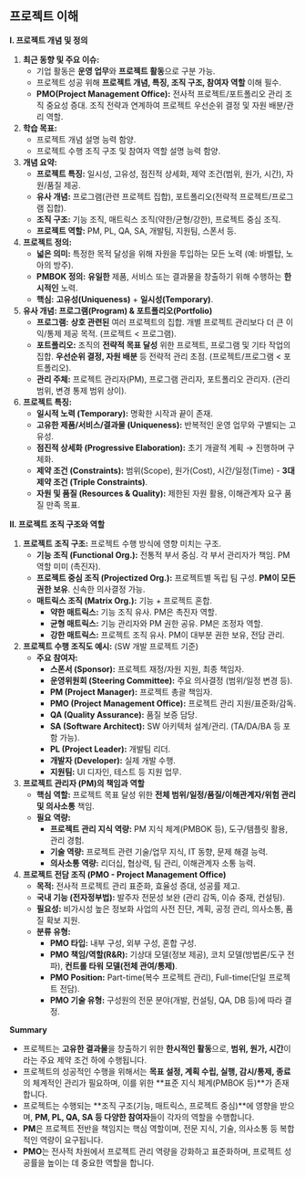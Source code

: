 ## 프로젝트 이해

**I. 프로젝트 개념 및 정의**

1. **최근 동향 및 주요 이슈:**
    - 기업 활동은 **운영 업무**와 **프로젝트 활동**으로 구분 가능.
    - 프로젝트 성공 위해 **프로젝트 개념, 특징, 조직 구조, 참여자 역할** 이해 필수.
    - **PMO(Project Management Office):** 전사적 프로젝트/포트폴리오 관리 조직 중요성 증대. 조직 전략과 연계하여 프로젝트 우선순위 결정 및 자원 배분/관리 역할.
2. **학습 목표:**
    - 프로젝트 개념 설명 능력 함양.
    - 프로젝트 수행 조직 구조 및 참여자 역할 설명 능력 함양.
3. **개념 요약:**
    - **프로젝트 특징:** 일시성, 고유성, 점진적 상세화, 제약 조건(범위, 원가, 시간), 자원/품질 제공.
    - **유사 개념:** 프로그램(관련 프로젝트 집합), 포트폴리오(전략적 프로젝트/프로그램 집합).
    - **조직 구조:** 기능 조직, 매트릭스 조직(약한/균형/강한), 프로젝트 중심 조직.
    - **프로젝트 역할:** PM, PL, QA, SA, 개발팀, 지원팀, 스폰서 등.
4. **프로젝트 정의:**
    - **넓은 의미:** 특정한 목적 달성을 위해 자원을 투입하는 모든 노력 (예: 바벨탑, 노아의 방주).
    - **PMBOK 정의:** **유일한** 제품, 서비스 또는 결과물을 창출하기 위해 수행하는 **한시적인** 노력.
    - **핵심:** **고유성(Uniqueness)** + **일시성(Temporary)**.
5. **유사 개념: 프로그램(Program) & 포트폴리오(Portfolio)**
    - **프로그램:** **상호 관련된** 여러 프로젝트의 집합. 개별 프로젝트 관리보다 더 큰 이익/통제 제공 목적. (프로젝트 < 프로그램).
    - **포트폴리오:** 조직의 **전략적 목표 달성** 위한 프로젝트, 프로그램 및 기타 작업의 집합. **우선순위 결정, 자원 배분** 등 전략적 관리 초점. (프로젝트/프로그램 < 포트폴리오).
    - **관리 주체:** 프로젝트 관리자(PM), 프로그램 관리자, 포트폴리오 관리자. (관리 범위, 변경 통제 범위 상이).
6. **프로젝트 특징:**
    - **일시적 노력 (Temporary):** 명확한 시작과 끝이 존재.
    - **고유한 제품/서비스/결과물 (Uniqueness):** 반복적인 운영 업무와 구별되는 고유성.
    - **점진적 상세화 (Progressive Elaboration):** 초기 개괄적 계획 → 진행하며 구체화.
    - **제약 조건 (Constraints):** 범위(Scope), 원가(Cost), 시간/일정(Time) - **3대 제약 조건 (Triple Constraints)**.
    - **자원 및 품질 (Resources & Quality):** 제한된 자원 활용, 이해관계자 요구 품질 만족 목표.

**II. 프로젝트 조직 구조와 역할**

1. **프로젝트 조직 구조:** 프로젝트 수행 방식에 영향 미치는 구조.
    - **기능 조직 (Functional Org.):** 전통적 부서 중심. 각 부서 관리자가 책임. PM 역할 미미 (촉진자).
    - **프로젝트 중심 조직 (Projectized Org.):** 프로젝트별 독립 팀 구성. **PM이 모든 권한 보유**. 신속한 의사결정 가능.
    - **매트릭스 조직 (Matrix Org.):** 기능 + 프로젝트 혼합.
        - **약한 매트릭스:** 기능 조직 유사. PM은 촉진자 역할.
        - **균형 매트릭스:** 기능 관리자와 PM 권한 공유. PM은 조정자 역할.
        - **강한 매트릭스:** 프로젝트 조직 유사. PM이 대부분 권한 보유, 전담 관리.
2. **프로젝트 수행 조직도 예시:** (SW 개발 프로젝트 기준)
    - **주요 참여자:**
        - **스폰서 (Sponsor):** 프로젝트 재정/자원 지원, 최종 책임자.
        - **운영위원회 (Steering Committee):** 주요 의사결정 (범위/일정 변경 등).
        - **PM (Project Manager):** 프로젝트 총괄 책임자.
        - **PMO (Project Management Office):** 프로젝트 관리 지원/표준화/감독.
        - **QA (Quality Assurance):** 품질 보증 담당.
        - **SA (Software Architect):** SW 아키텍처 설계/관리. (TA/DA/BA 등 포함 가능).
        - **PL (Project Leader):** 개발팀 리더.
        - **개발자 (Developer):** 실제 개발 수행.
        - **지원팀:** UI 디자인, 테스트 등 지원 업무.
3. **프로젝트 관리자 (PM)의 책임과 역할**
    - **핵심 역할:** 프로젝트 목표 달성 위한 **전체 범위/일정/품질/이해관계자/위험 관리 및 의사소통** 책임.
    - **필요 역량:**
        - **프로젝트 관리 지식 역량:** PM 지식 체계(PMBOK 등), 도구/템플릿 활용, 관리 경험.
        - **기술 역량:** 프로젝트 관련 기술/업무 지식, IT 동향, 문제 해결 능력.
        - **의사소통 역량:** 리더십, 협상력, 팀 관리, 이해관계자 소통 능력.
4. **프로젝트 전담 조직 (PMO - Project Management Office)**
    - **목적:** 전사적 프로젝트 관리 표준화, 효율성 증대, 성공률 제고.
    - **국내 기능 (전자정부법):** 발주자 전문성 보완 (관리 감독, 이슈 중재, 컨설팅).
    - **필요성:** 비가시성 높은 정보화 사업의 사전 진단, 계획, 공정 관리, 의사소통, 품질 확보 지원.
    - **분류 유형:**
        - **PMO 타입:** 내부 구성, 외부 구성, 혼합 구성.
        - **PMO 책임/역할(R&R):** 기상대 모델(정보 제공), 코치 모델(방법론/도구 전파), **컨트롤 타워 모델(전체 관여/통제)**.
        - **PMO Position:** Part-time(복수 프로젝트 관리), Full-time(단일 프로젝트 전담).
        - **PMO 기술 유형:** 구성원의 전문 분야(개발, 컨설팅, QA, DB 등)에 따라 결정.

**Summary**

- 프로젝트는 **고유한 결과물**을 창출하기 위한 **한시적인 활동**으로, **범위, 원가, 시간**이라는 주요 제약 조건 하에 수행됩니다.
- 프로젝트의 성공적인 수행을 위해서는 **목표 설정, 계획 수립, 실행, 감시/통제, 종료**의 체계적인 관리가 필요하며, 이를 위한 **표준 지식 체계(PMBOK 등)**가 존재합니다.
- 프로젝트는 수행되는 **조직 구조(기능, 매트릭스, 프로젝트 중심)**에 영향을 받으며, **PM, PL, QA, SA 등 다양한 참여자**들이 각자의 역할을 수행합니다.
- **PM**은 프로젝트 전반을 책임지는 핵심 역할이며, 전문 지식, 기술, 의사소통 등 복합적인 역량이 요구됩니다.
- **PMO**는 전사적 차원에서 프로젝트 관리 역량을 강화하고 표준화하며, 프로젝트 성공률을 높이는 데 중요한 역할을 합니다.